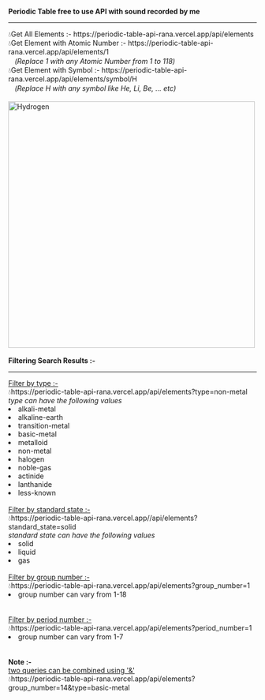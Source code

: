 <b>Periodic Table free to use API with sound recorded by me</b>
<hr />
💧Get All Elements :- https://periodic-table-api-rana.vercel.app/api/elements
<br />
💧Get Element with Atomic Number :- https://periodic-table-api-rana.vercel.app/api/elements/1
<br />
ㅤ<i>(Replace 1 with any Atomic Number from 1 to 118)</i>
<br />
💧Get Element with Symbol :- https://periodic-table-api-rana.vercel.app/api/elements/symbol/H
<br />
ㅤ<i>(Replace H with any symbol like He, Li, Be, ... etc)</i> <br /><br />
<img src="https://i.ibb.co/7QxfGzr/Screenshot-2024-07-13-193327.png" alt="Hydrogen" width="500" />
<br /><br />
<b>Filtering Search Results :-</b>
<hr />
<u>Filter by type :-</u>
<br />
💧https://periodic-table-api-rana.vercel.app/api/elements?type=non-metal
<br>
<i>type can have the following values</i>
<li>alkali-metal</li>
<li>alkaline-earth</li>
<li>transition-metal</li>
<li>basic-metal</li>
<li>metalloid</li>
<li>non-metal</li>
<li>halogen</li>
<li>noble-gas</li>
<li>actinide</li>
<li>lanthanide</li>
<li>less-known</li>
<br>
<u>Filter by standard state :-</u>
<br />
💧https://periodic-table-api-rana.vercel.app//api/elements?standard_state=solid
<br>
<i>standard state can have the following values</i>
<li>solid</li>
<li>liquid</li>
<li>gas</li>
<br>
<u>Filter by group number :-</u>
<br />
💧https://periodic-table-api-rana.vercel.app/api/elements?group_number=1
<br>
<li>group number can vary from 1-18</li>
<br><br>
<u>Filter by period number :-</u>
<br />
💧https://periodic-table-api-rana.vercel.app/api/elements?period_number=1
<br>
<li>group number can vary from 1-7</li>
<br><br>
<b>Note :- </b>
<br>
<u>two queries can be combined using '&'</u>
<br>
💧https://periodic-table-api-rana.vercel.app/api/elements?group_number=14&type=basic-metal
<br><br>
